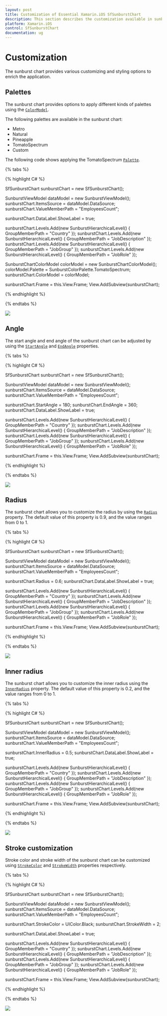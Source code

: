 ```yaml
---
layout: post
title: Customization of Essential Xamarin.iOS SfSunburstChart
description: This section describes the customization available in sunburst chart.
platform: Xamarin.iOS
control: SfSunburstChart
documentation: ug
---
```


# Customization

The sunburst chart provides various customizing and styling options to enrich the application.

## Palettes

The sunburst chart provides options to apply different kinds of palettes using the [`ColorModel`](https://help.syncfusion.com/cr/cref_files/xamarin-ios/sfsunburstchart/Syncfusion.SfSunburstChart.iOS~Syncfusion.SfSunburstChart.iOS.SfSunburstChart~ColorModel.html).

The following palettes are available in the sunburst chart:

* Metro
* Natural
* Pineapple
* TomatoSpectrum
* Custom

The following code shows applying the TomatoSpectrum [`Palette`](https://help.syncfusion.com/cr/cref_files/xamarin-ios/sfsunburstchart/Syncfusion.SfSunburstChart.iOS~Syncfusion.SfSunburstChart.iOS.SunburstChartColorModel~Palette.html).

{% tabs %} 

{% highlight C# %} 

  SfSunburstChart sunburstChart = new SfSunburstChart();

  SunburstViewModel dataModel = new SunburstViewModel();
  sunburstChart.ItemsSource = dataModel.DataSource;
  sunburstChart.ValueMemberPath = "EmployeesCount";

  sunburstChart.DataLabel.ShowLabel = true;

  sunburstChart.Levels.Add(new SunburstHierarchicalLevel() { GroupMemberPath = "Country" });
  sunburstChart.Levels.Add(new SunburstHierarchicalLevel() { GroupMemberPath = "JobDescription" });
  sunburstChart.Levels.Add(new SunburstHierarchicalLevel() { GroupMemberPath = "JobGroup" });
  sunburstChart.Levels.Add(new SunburstHierarchicalLevel() { GroupMemberPath = "JobRole" });

  SunburstChartColorModel colorModel = new SunburstChartColorModel();
  colorModel.Palette = SunburstColorPalette.TomatoSpectrum;
  sunburstChart.ColorModel = colorModel;

  sunburstChart.Frame = this.View.Frame;
  View.AddSubview(sunburstChart);  

{% endhighlight %}

{% endtabs %} 

![](Customization_images/Palette.png)

## Angle

The start angle and end angle of the sunburst chart can be adjusted by using the [`StartAngle`](https://help.syncfusion.com/cr/cref_files/xamarin-ios/sfsunburstchart/Syncfusion.SfSunburstChart.iOS~Syncfusion.SfSunburstChart.iOS.SfSunburstChart~StartAngle.html) and [`EndAngle`](https://help.syncfusion.com/cr/cref_files/xamarin-ios/sfsunburstchart/Syncfusion.SfSunburstChart.iOS~Syncfusion.SfSunburstChart.iOS.SfSunburstChart~StartAngle.html) properties.

{% tabs %} 

{% highlight C# %} 

  SfSunburstChart sunburstChart = new SfSunburstChart();          

  SunburstViewModel dataModel = new SunburstViewModel();
  sunburstChart.ItemsSource = dataModel.DataSource;
  sunburstChart.ValueMemberPath = "EmployeesCount";

  sunburstChart.StartAngle = 180;
  sunburstChart.EndAngle = 360;
  sunburstChart.DataLabel.ShowLabel = true;

  sunburstChart.Levels.Add(new SunburstHierarchicalLevel() { GroupMemberPath = "Country" });
  sunburstChart.Levels.Add(new SunburstHierarchicalLevel() { GroupMemberPath = "JobDescription" });
  sunburstChart.Levels.Add(new SunburstHierarchicalLevel() { GroupMemberPath = "JobGroup" });
  sunburstChart.Levels.Add(new SunburstHierarchicalLevel() { GroupMemberPath = "JobRole" });
            
  sunburstChart.Frame = this.View.Frame;
  View.AddSubview(sunburstChart);     

{% endhighlight %}

{% endtabs %} 

![](Customization_images/Angle.png)

## Radius

The sunburst chart allows you to customize the radius by using the [`Radius`](https://help.syncfusion.com/cr/cref_files/xamarin-ios/sfsunburstchart/Syncfusion.SfSunburstChart.iOS~Syncfusion.SfSunburstChart.iOS.SfSunburstChart~Radius.html) property. The default value of this property is 0.9, and the value ranges from 0 to 1.

{% tabs %} 

{% highlight C# %} 

  SfSunburstChart sunburstChart = new SfSunburstChart();           

  SunburstViewModel dataModel = new SunburstViewModel();
  sunburstChart.ItemsSource = dataModel.DataSource;
  sunburstChart.ValueMemberPath = "EmployeesCount";

  sunburstChart.Radius = 0.6;
  sunburstChart.DataLabel.ShowLabel = true;

  sunburstChart.Levels.Add(new SunburstHierarchicalLevel() { GroupMemberPath = "Country" });
  sunburstChart.Levels.Add(new SunburstHierarchicalLevel() { GroupMemberPath = "JobDescription" });
  sunburstChart.Levels.Add(new SunburstHierarchicalLevel() { GroupMemberPath = "JobGroup" });
  sunburstChart.Levels.Add(new SunburstHierarchicalLevel() { GroupMemberPath = "JobRole" });          

  sunburstChart.Frame = this.View.Frame;
  View.AddSubview(sunburstChart);   

{% endhighlight %}

{% endtabs %} 

![](Customization_images/Radius.png)

## Inner radius

The sunburst chart allows you to customize the inner radius using the [`InnerRadius`](https://help.syncfusion.com/cr/cref_files/xamarin-ios/sfsunburstchart/Syncfusion.SfSunburstChart.iOS~Syncfusion.SfSunburstChart.iOS.SfSunburstChart~InnerRadius.html) property. The default value of this property is 0.2, and the value ranges from 0 to 1.

{% tabs %} 

{% highlight C# %} 

  SfSunburstChart sunburstChart = new SfSunburstChart();
            
  SunburstViewModel dataModel = new SunburstViewModel();
  sunburstChart.ItemsSource = dataModel.DataSource;
  sunburstChart.ValueMemberPath = "EmployeesCount";

  sunburstChart.InnerRadius = 0.5;
  sunburstChart.DataLabel.ShowLabel = true;

  sunburstChart.Levels.Add(new SunburstHierarchicalLevel() { GroupMemberPath = "Country" });
  sunburstChart.Levels.Add(new SunburstHierarchicalLevel() { GroupMemberPath = "JobDescription" });
  sunburstChart.Levels.Add(new SunburstHierarchicalLevel() { GroupMemberPath = "JobGroup" });
  sunburstChart.Levels.Add(new SunburstHierarchicalLevel() { GroupMemberPath = "JobRole" });                 

  sunburstChart.Frame = this.View.Frame;
  View.AddSubview(sunburstChart);  

{% endhighlight %}

{% endtabs %} 

![](Customization_images/InnerRadius.png)

## Stroke customization

Stroke color and stroke width of the sunburst chart can be customized using [`StrokeColor`](https://help.syncfusion.com/cr/cref_files/xamarin-ios/sfsunburstchart/Syncfusion.SfSunburstChart.iOS~Syncfusion.SfSunburstChart.iOS.SfSunburstChart~StrokeColor.html) and [`StrokeWidth`](https://help.syncfusion.com/cr/cref_files/xamarin-ios/sfsunburstchart/Syncfusion.SfSunburstChart.iOS~Syncfusion.SfSunburstChart.iOS.SfSunburstChart~StrokeWidth.html) properties respectively.

{% tabs %} 

{% highlight C# %} 

  SfSunburstChart sunburstChart = new SfSunburstChart();
            
  SunburstViewModel dataModel = new SunburstViewModel();
  sunburstChart.ItemsSource = dataModel.DataSource;
  sunburstChart.ValueMemberPath = "EmployeesCount";

  sunburstChart.StrokeColor = UIColor.Black;
  sunburstChart.StrokeWidth = 2;

  sunburstChart.DataLabel.ShowLabel = true;

  sunburstChart.Levels.Add(new SunburstHierarchicalLevel() { GroupMemberPath = "Country" });
  sunburstChart.Levels.Add(new SunburstHierarchicalLevel() { GroupMemberPath = "JobDescription" });
  sunburstChart.Levels.Add(new SunburstHierarchicalLevel() { GroupMemberPath = "JobGroup" });
  sunburstChart.Levels.Add(new SunburstHierarchicalLevel() { GroupMemberPath = "JobRole" });                     

  sunburstChart.Frame = this.View.Frame;
  View.AddSubview(sunburstChart);  

{% endhighlight %}

{% endtabs %} 

![](Customization_images/Stroke.png)